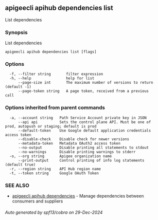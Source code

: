 ## apigeecli apihub dependencies list

List dependencies

### Synopsis

List dependencies

```
apigeecli apihub dependencies list [flags]
```

### Options

```
  -f, --filter string       filter expression
  -h, --help                help for list
      --page-size int       The maximum number of versions to return (default -1)
      --page-token string   A page token, received from a previous call
```

### Options inherited from parent commands

```
  -a, --account string   Path Service Account private key in JSON
      --api api          Sets the control plane API. Must be one of prod, autopush or staging; default is prod
      --default-token    Use Google default application credentials access token
      --disable-check    Disable check for newer versions
      --metadata-token   Metadata OAuth2 access token
      --no-output        Disable printing all statements to stdout
      --no-warnings      Disable printing warnings to stderr
  -o, --org string       Apigee organization name
      --print-output     Control printing of info log statements (default true)
  -r, --region string    API Hub region name
  -t, --token string     Google OAuth Token
```

### SEE ALSO

* [apigeecli apihub dependencies](apigeecli_apihub_dependencies.md)	 - Manage dependencies between consumers and suppliers

###### Auto generated by spf13/cobra on 29-Dec-2024
